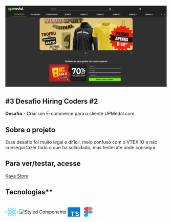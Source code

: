 ![Screenshot](screenshot.png)

## #3 Desafio Hiring Coders #2

<b>Desafio</b> - Criar um E-commerce para o cliente UPMedal.com.

## Sobre o projeto
Esse desafio foi muito legal e difícil, meio confuso com o VTEX IO e não consegui fazer tudo o que foi solicidado, mas tentei até onde consegui.

## Para ver/testar, acesse

[Kaya Store](https://ogma--hiringcoders2021.myvtex.com/)

## Tecnologias**

<div style="**display**: inline_block"><br>
  <img align="center" alt="HTML" height="30" width="40" src="https://raw.githubusercontent.com/devicons/devicon/master/icons/react/react-original.svg">
  <img align="center" alt="Styled Components" height="30" width="100" src="https://img.shields.io/badge/styled--components-DB7093?style=for-the-badge&logo=styled-components&logoColor=white">
   <img align="center" alt="Typescript" height="30" width="40" src="https://raw.githubusercontent.com/devicons/devicon/master/icons/typescript/typescript-plain.svg">
  <img align="center" alt="CSS" height="30" width="40" src="https://raw.githubusercontent.com/devicons/devicon/9f4f5cdb393299a81125eb5127929ea7bfe42889/icons/figma/figma-original.svg">
</div>
